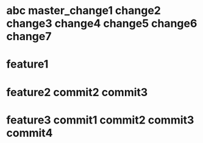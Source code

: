 # abc  master_change1  change2 change3  change4 change5 change6 change7
# feature1

# feature2  commit2 commit3

# feature3  commit1 commit2 commit3 commit4
